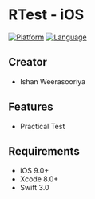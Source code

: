 # RTest - iOS
[![Platform](http://img.shields.io/badge/platform-ios-blue.svg?style=flat
             )](https://developer.apple.com/iphone/index.action)
[![Language](http://img.shields.io/badge/language-Swift-brightgreen.svg?style=flat
             )](https://developer.apple.com)

Creator
-----
- Ishan Weerasooriya

Features
-----
- Practical Test

Requirements
-----
- iOS 9.0+
- Xcode 8.0+
- Swift 3.0


